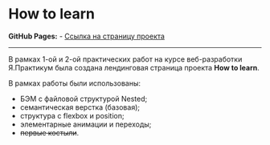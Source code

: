 # How to learn

**GitHub Pages:** - [Ссылка на страницу проекта](https://ilyasobolev11.github.io/how-to-learn/)

---

В рамках 1-ой и 2-ой практических работ на курсе веб-разработки Я.Практикум была создана лендинговая страница проекта **How to learn**.

В рамках работы были использованы:

* БЭМ с файловой структурой Nested;
* семантическая верстка (базовая);
* структура с flexbox и position;
* элементарные анимации и переходы;
* ~~первые костыли~~.


